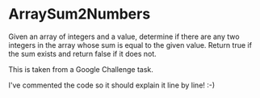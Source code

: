 # ArraySum2Numbers
Given an array of integers and a value, determine if there are any two integers in the array whose sum is equal to the given value. Return true if the sum exists and return false if it does not.

This is taken from a Google Challenge task.

I've commented the code so it should explain it line by line! :-)
